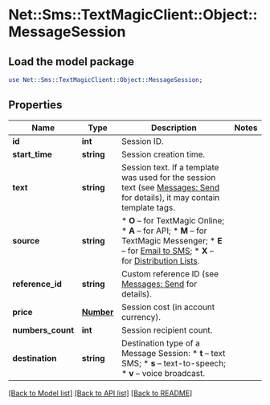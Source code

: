 # Net::Sms::TextMagicClient::Object::MessageSession

## Load the model package
```perl
use Net::Sms::TextMagicClient::Object::MessageSession;
```

## Properties
Name | Type | Description | Notes
------------ | ------------- | ------------- | -------------
**id** | **int** | Session ID. | 
**start_time** | **string** | Session creation time. | 
**text** | **string** | Session text. If a template was used for the session text (see [Messages: Send](http://docs.textmagictesting.com/#tag/Outbound-Messages) for details), it may contain template tags.  | 
**source** | **string** | *   **O** – for TextMagic Online; *   **A** – for API; *   **M** – for TextMagic Messenger; *   **E** – for [Email to SMS](http://docs.textmagictesting.com/#tag/Send-Email-to-SMS); *   **X** – for [Distribution Lists](http://docs.textmagictesting.com/#tag/Distribution-Lists).  | 
**reference_id** | **string** | Custom reference ID (see [Messages: Send](http://docs.textmagictesting.com/#tag/Send-Email-to-SMS) for details).  | 
**price** | [**Number**](Number.md) | Session cost (in account currency). | 
**numbers_count** | **int** | Session recipient count. | 
**destination** | **string** | Destination type of a Message Session: * **t** – text SMS; * **s** – text-to-speech; * **v** – voice broadcast.  | 

[[Back to Model list]](../README.md#documentation-for-models) [[Back to API list]](../README.md#documentation-for-api-endpoints) [[Back to README]](../README.md)


